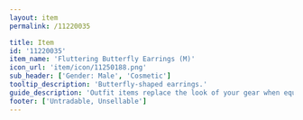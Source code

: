 ```yaml
---
layout: item
permalink: /11220035

title: Item
id: '11220035'
item_name: 'Fluttering Butterfly Earrings (M)'
icon_url: 'item/icon/11250188.png'
sub_header: ['Gender: Male', 'Cosmetic']
tooltip_description: 'Butterfly-shaped earrings.'
guide_description: 'Outfit items replace the look of your gear when equipped.'
footer: ['Untradable, Unsellable']
---
```

